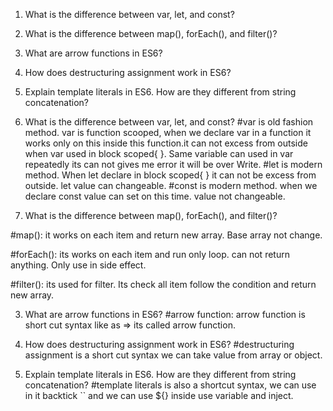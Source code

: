 1) What is the difference between var, let, and const?
2) What is the difference between map(), forEach(), and filter()?
3) What are arrow functions in ES6?
4) How does destructuring assignment work in ES6?
5) Explain template literals in ES6. How are they different from string concatenation?


1) What is the difference between var, let, and const?
#var is old fashion method. var is function scooped, when we declare var in a function it works only on this inside this function.it can not excess from outside when var used in block scoped{ }. Same  variable can used in var repeatedly its can not gives me error it will be over Write.
#let is modern method. When let declare in block scoped{ } it can not be excess from outside. let value can changeable.
#const is modern method. when we declare const value can set on this time. value not changeable.

2) What is the difference between map(), forEach(), and filter()?

#map(): it works on each item and return new array. Base array not change.

#forEach(): its works on each item and run only loop. can not return anything. Only use in side effect.

#filter(): its used for filter. Its check all item follow the condition and return new array.

3) What are arrow functions in ES6?
#arrow function: arrow function is short cut syntax like as  => its called arrow function.

4) How does destructuring assignment work in ES6?
#destructuring assignment is a short cut syntax we can take value from array or object.

5) Explain template literals in ES6. How are they different from string concatenation?
#template literals is also a shortcut syntax, we can use in it backtick `` and we can use ${} inside use variable and inject.